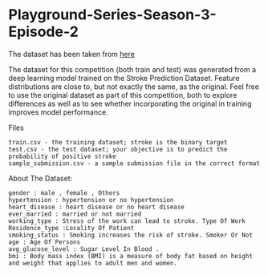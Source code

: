 # Playground-Series-Season-3-Episode-2

The dataset has been taken from [here](https://www.kaggle.com/competitions/playground-series-s3e2/code)

The dataset for this competition (both train and test) was generated from a deep learning model trained on the Stroke Prediction Dataset. Feature distributions are close to, but not exactly the same, as the original. Feel free to use the original dataset as part of this competition, both to explore differences as well as to see whether incorporating the original in training improves model performance.

Files

    train.csv - the training dataset; stroke is the binary target
    test.csv - the test dataset; your objective is to predict the probability of positive stroke
    sample_submission.csv - a sample submission file in the correct format

About The Dataset:

    gender : male , female , Others
    hypertension : hypertension or no hypertension
    heart_disease : heart disease or no heart disease
    ever_married : married or not married
    working_type : Stress of the work can lead to stroke. Type Of Work
    Residence_type :Locality Of Patient
    smoking_status : Smoking increases the risk of stroke. Smoker Or Not
    age : Age Of Persons
    avg_glucose_level : Sugar Level In Blood .
    bmi : Body mass index (BMI) is a measure of body fat based on height and weight that applies to adult men and women.

